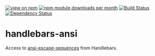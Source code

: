 [![view on npm](http://img.shields.io/npm/v/handlebars-ansi.svg)](https://www.npmjs.org/package/handlebars-ansi)
[![npm module downloads per month](http://img.shields.io/npm/dm/handlebars-ansi.svg)](https://www.npmjs.org/package/handlebars-ansi)
[![Build Status](https://travis-ci.org/75lb/handlebars-ansi.svg?branch=master)](https://travis-ci.org/75lb/handlebars-ansi)
[![Dependency Status](https://david-dm.org/75lb/handlebars-ansi.svg)](https://david-dm.org/75lb/handlebars-ansi)

# handlebars-ansi
Access to [ansi-escape-sequences](https://github.com/75lb/ansi-escape-sequences) from Handlebars.


